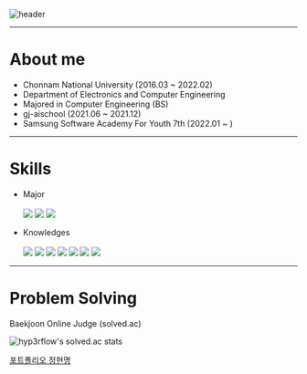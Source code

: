 <!--
**gandi0330/gandi0330** is a ✨ _special_ ✨ repository because its `README.md` (this file) appears on your GitHub profile.

Here are some ideas to get you started:

- 🔭 I’m currently working on ...
- 🌱 I’m currently learning ...
- 👯 I’m looking to collaborate on ...
- 🤔 I’m looking for help with ...
- 💬 Ask me about ...
- 📫 How to reach me: ...
- 😄 Pronouns: ...
- ⚡ Fun fact: ....

![Anurag's GitHub stats](https://github-readme-stats.vercel.app/api?username=gandi0330&show_icons=true&theme=radical)
[![Top Langs](https://github-readme-stats.vercel.app/api/top-langs/?username=gandi0330&layout=compact)](https://github.com/anurahazra/github-readme-stats)
-->



![header](https://capsule-render.vercel.app/api?type=waving&color=auto&height=300&section=header&text=HYEONMYEONG%20JUNG&fontSize=60&fontAlign=60&fontAlignY=80)

---

# About me

- Chonnam National University (2016.03 ~ 2022.02)
- Department of Electronics and Computer Engineering
- Majored in Computer Engineering (BS)
- gj-aischool (2021.06 ~ 2021.12)
- Samsung Software Academy For Youth 7th (2022.01 ~ )

---

# Skills

- Major <br><br>
<img src="https://img.shields.io/badge/JAVA-007396?style=for-the-badge&logo=java&logoColor=white"> <img src="https://img.shields.io/badge/spring-6DB33F?style=for-the-badge&logo=spring&logoColor=white"> <img src="https://img.shields.io/badge/mysql-4479A1?style=for-the-badge&logo=mysql&logoColor=white"> 

- Knowledges<br><br>
<img src="https://img.shields.io/badge/python-3776AB?style=for-the-badge&logo=python&logoColor=white"> <img src="https://img.shields.io/badge/html5-E34F26?style=for-the-badge&logo=html5&logoColor=white"> <img src="https://img.shields.io/badge/css-1572B6?style=for-the-badge&logo=css3&logoColor=white"> <img src="https://img.shields.io/badge/javascript-F7DF1E?style=for-the-badge&logo=javascript&logoColor=black"> <img src="https://img.shields.io/badge/jquery-0769AD?style=for-the-badge&logo=jquery&logoColor=white"> <img src="https://img.shields.io/badge/react-61DAFB?style=for-the-badge&logo=react&logoColor=black"> <img src="https://img.shields.io/badge/vue.js-4FC08D?style=for-the-badge&logo=vue.js&logoColor=white"> 

---

# Problem Solving

Baekjoon Online Judge (solved.ac)

![hyp3rflow's solved.ac stats](https://github-readme-solvedac.hyp3rflow.vercel.app/api/?handle=gandi0330)

[포트폴리오 정현명](https://github.com/gandi0330/gandi0330/blob/main/%ED%8F%AC%ED%8A%B8%ED%8F%B4%EB%A6%AC%EC%98%A4%20%EC%A0%95%ED%98%84%EB%AA%85.pdf)


